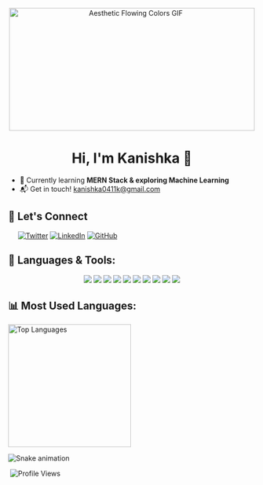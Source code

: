 <p align="center">
  <img src="https://media.giphy.com/media/26AHONQ79FdWZhAI0/giphy.gif" alt="Aesthetic Flowing Colors GIF" width="500" height="250"/>
</p>



<h1 align="center">Hi, I'm Kanishka 👋</h1>                                                     


- 🌱 Currently learning **MERN Stack & exploring Machine Learning**
- 📬 Get in touch! kanishka0411k@gmail.com


## 🔗 Let's Connect
&nbsp;&nbsp;&nbsp;&nbsp;&nbsp;[![Twitter](https://img.shields.io/badge/Twitter-%231DA1F2.svg?&style=for-the-badge&logo=twitter&logoColor=white)](https://x.com/kanishka0411k)
[![LinkedIn](https://img.shields.io/badge/LinkedIn-%230A66C2.svg?&style=for-the-badge&logo=linkedin&logoColor=white)](https://www.linkedin.com/in/kanishka-86b279299/)
[![GitHub](https://img.shields.io/badge/GitHub-181717?style=for-the-badge&logo=github&logoColor=white)](https://github.com/kanishka0411)




## 🚀 Languages & Tools:
<p align="center">
  <img src="https://img.shields.io/badge/C%2B%2B-00599C?style=for-the-badge&logo=c%2B%2B&logoColor=white" />
  <img src="https://img.shields.io/badge/JavaScript-F7DF1E?style=for-the-badge&logo=javascript&logoColor=black" />
  <img src="https://img.shields.io/badge/React-20232A?style=for-the-badge&logo=react&logoColor=61DAFB" />
  <img src="https://img.shields.io/badge/HTML5-E34F26?style=for-the-badge&logo=html5&logoColor=white" />
  <img src="https://img.shields.io/badge/CSS3-1572B6?style=for-the-badge&logo=css&logoColor=white" />
  <img src="https://img.shields.io/badge/TypeScript-007ACC?style=for-the-badge&logo=typescript&logoColor=white" />
  <img src="https://img.shields.io/badge/Bootstrap-563D7C?style=for-the-badge&logo=bootstrap&logoColor=white" />
  <img src="https://img.shields.io/badge/Node.js-43853D?style=for-the-badge&logo=node.js&logoColor=white" />
  <img src="https://img.shields.io/badge/Express.js-000000?style=for-the-badge&logo=express&logoColor=white" />
  <img src="https://img.shields.io/badge/MongoDB-4EA94B?style=for-the-badge&logo=mongodb&logoColor=white" />
</p>

## 📊 Most Used Languages:
<img src="https://github-readme-stats.vercel.app/api/top-langs/?username=kanishka0411&layout=pie&theme=radical" style="width: 250px; height: 250px;" alt="Top Languages" />

![Snake animation](https://github.com/kanishka0411/kanishka0411/blob/output/github-contribution-grid-snake.svg)


&nbsp;![Profile Views](https://komarev.com/ghpvc/?username=kanishka0411&color=blue)




